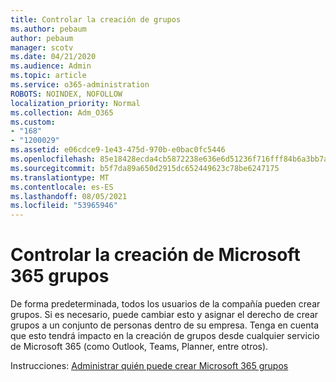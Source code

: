 ```yaml
---
title: Controlar la creación de grupos
ms.author: pebaum
author: pebaum
manager: scotv
ms.date: 04/21/2020
ms.audience: Admin
ms.topic: article
ms.service: o365-administration
ROBOTS: NOINDEX, NOFOLLOW
localization_priority: Normal
ms.collection: Adm_O365
ms.custom:
- "168"
- "1200029"
ms.assetid: e06cdce9-1e43-475d-970b-e0bac0fc5446
ms.openlocfilehash: 85e18428ecda4cb5872238e636e6d51236f716fff84b6a3bb7a84e97eca3bdf8
ms.sourcegitcommit: b5f7da89a650d2915dc652449623c78be6247175
ms.translationtype: MT
ms.contentlocale: es-ES
ms.lasthandoff: 08/05/2021
ms.locfileid: "53965946"
---
```

# <a name="control-creation-of-microsoft-365-groups"></a>Controlar la creación de Microsoft 365 grupos

De forma predeterminada, todos los usuarios de la compañía pueden crear grupos. Si es necesario, puede cambiar esto y asignar el derecho de crear grupos a un conjunto de personas dentro de su empresa. Tenga en cuenta que esto tendrá impacto en la creación de grupos desde cualquier servicio de Microsoft 365 (como Outlook, Teams, Planner, entre otros).
  
Instrucciones: [Administrar quién puede crear Microsoft 365 grupos](https://docs.microsoft.com/microsoft-365/admin/create-groups/manage-creation-of-groups)
